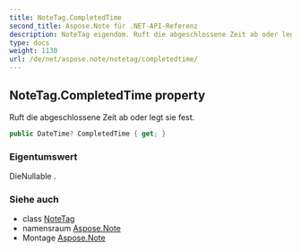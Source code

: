 ```yaml
---
title: NoteTag.CompletedTime
second_title: Aspose.Note für .NET-API-Referenz
description: NoteTag eigendom. Ruft die abgeschlossene Zeit ab oder legt sie fest.
type: docs
weight: 1130
url: /de/net/aspose.note/notetag/completedtime/
---
```

## NoteTag.CompletedTime property

Ruft die abgeschlossene Zeit ab oder legt sie fest.

```csharp
public DateTime? CompletedTime { get; }
```

### Eigentumswert

DieNullable .

### Siehe auch

* class [NoteTag](../)
* namensraum [Aspose.Note](../../notetag/)
* Montage [Aspose.Note](../../../)


